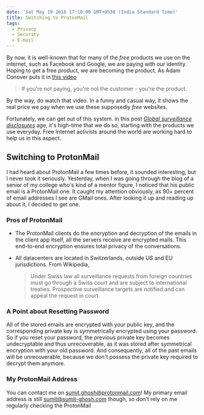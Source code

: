 ```yaml
---
date: 'Sat May 19 2018 17:10:00 GMT+0530 (India Standard Time)'
title: Switching to ProtonMail
tags:
  - Privacy
  - Security
  - E-mail
---
```


By now, it is well-known that for many of the _free_ products we use on the internet, such as Facebook and Google, we are paying with our identity. Hoping to get a free product, we are becoming the product. As Adam Conover puts it in [this video](https://www.youtube.com/watch?v=5pFX2P7JLwA)

> If you're not paying, you're not the customer - you're the product.

By the way, do watch that video. In a funny and casual way, it shows the real price we pay when we use these supposedly _free_ websites.

Fortunately, we can get out of this system. in this post _[Global surveillance disclosures](https://en.wikipedia.org/wiki/Global_surveillance_disclosures_(2013%E2%80%93present))_ age, it's high-time that we do so, starting with the products we use everyday. Free Internet activists around the world are working hard to help us in this aspect.

## Switching to ProtonMail

I had heard about ProtonMail a few times before, it sounded interesting, but I never took it seriously. Yesterday, when I was going through the blog of a senior of my college who's kind of a mentor figure, I noticed that his public email is a ProtonMail one. It caught my attention obviously, as 90+ percent of email addresses I see are GMail ones. After looking it up and reading up about it, I decided to get one.

### Pros of ProtonMail

- The ProtonMail clients do the encryption and decryption of the emails in the client app itself, all the servers receive are encrypted mails. This end-to-end encryption ensures total privacy of the conversations.

- All datacenters are located in Switzerlands, outside US and EU jurisdictions. From Wikipedia,
    > Under Swiss law all surveillance requests from foreign countries must go through a Swiss court and are subject to international treaties. Prospective surveillance targets are notified and can appeal the request in court. 

### A Point about Resetting Password

All of the stored emails are encrypted with your public key, and the corresponding private key is symmetrically encrypted using your password. So if you reset your password, the previous private key becomes undecryptable and thus unrecoverable, as it was stored after symmetrical encryption with your old password. And consequently, all of the past emails will be unrecoverable, because we don't possess the private key required to decrypt them anymore.

### My ProtonMail Address

You can contact me on sumit.ghosh@protonmail.com! My primary email address is still sumit@sumit-ghosh.com though, so don't rely on me regularly checking the ProtonMail
